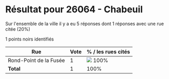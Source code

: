 # Résultat pour 26064 - Chabeuil

Sur l'ensemble de la ville il y a eu 5 réponses dont 1 réponses avec une rue citée (20%)

1 points noirs identifiés

| Rue | Vote | % / les rues cités|
|-----|------|-------------------|
| Rond-Point de la Fusée | 1 | <img src="../../img/bar_100.gif" />&nbsp;100%|
| **Total** | 1 | 100%|
